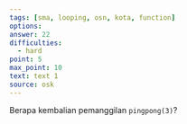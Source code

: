 ```yaml
---
tags: [sma, looping, osn, kota, function]
options: 
answer: 22
difficulties:
  - hard
point: 5
max_point: 10
text: text 1
source: osk
---
```


Berapa kembalian pemanggilan `pingpong(3)`?
